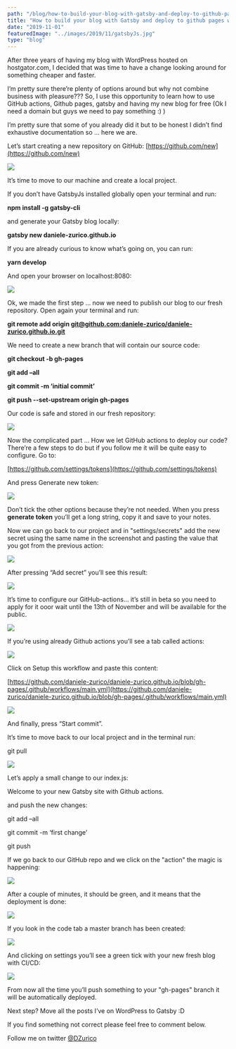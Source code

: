 ```yaml
---
path: "/blog/how-to-build-your-blog-with-gatsby-and-deploy-to-github-pages-with-github-actions"
title: "How to build your blog with Gatsby and deploy to github pages with github actions"
date: "2019-11-01"
featuredImage: "../images/2019/11/gatsbyJs.jpg"
type: "blog"
---
```


After three years of having my blog with WordPress hosted on hostgator.com, I decided that was time to have a change looking around for something cheaper and faster.

I’m pretty sure there’re plenty of options around but why not combine business with pleasure??? So, I use this opportunity to learn how to use GitHub actions, Github pages, gatsby and having my new blog for free (Ok I need a domain but guys we need to pay something :) )

I’m pretty sure that some of you already did it but to be honest I didn’t find exhaustive documentation so … here we are.

Let’s start creating a new repository on GitHub: [https://github.com/new](https://github.com/new)

![](../images/2019/11/new-repo.png)

It’s time to move to our machine and create a local project.

If you don’t have GatsbyJs installed globally open your terminal and run:

**npm install -g gatsby-cli**

and generate your Gatsby blog locally:

**gatsby new daniele-zurico.github.io**

If you are already curious to know what’s going on, you can run:

**yarn develop**

And open your browser on localhost:8080:

![](../images/2019/11/gatsby-website.png)

Ok, we made the first step … now we need to publish our blog to our fresh repository. Open again your terminal and run:

**git remote add origin [git@github.com:daniele-zurico/daniele-zurico.github.io.git](mailto:git@github.com:daniele-zurico/daniele-zurico.github.io.git)**

We need to create a new branch that will contain our source code:

**git checkout -b gh-pages**

**git add –all**

**git commit -m ‘initial commit’**

**git push --set-upstream origin gh-pages**

Our code is safe and stored in our fresh repository:

![](../images/2019/11/initial-push.png)

Now the complicated part ... How we let GitHub actions to deploy our code? There’re a few steps to do but if you follow me it will be quite easy to configure. Go to:

[https://github.com/settings/tokens](https://github.com/settings/tokens)

And press Generate new token:

![](../images/2019/11/generate-token.png)

Don’t tick the other options because they’re not needed. When you press **generate token** you’ll get a long string, copy it and save to your notes.

Now we can go back to our project and in "settings/secrets" add the new secret using the same name in the screenshot and pasting the value that you got from the previous action:

![](../images/2019/11/secrets.png)

After pressing “Add secret” you’ll see this result:

![](../images/2019/11/secret_added.png)

It’s time to configure our GitHub-actions… it’s still in beta so you need to apply for it ooor wait until the 13th of November and will be available for the public.

![](../images/2019/11/github_mail.png)

If you’re using already Github actions you’ll see a tab called actions:

![](../images/2019/11/actions.png)

Click on Setup this workflow and paste this content:

[https://github.com/daniele-zurico/daniele-zurico.github.io/blob/gh-pages/.github/workflows/main.yml](https://github.com/daniele-zurico/daniele-zurico.github.io/blob/gh-pages/.github/workflows/main.yml)

![](../images/2019/11/addConfig.png)

And finally, press “Start commit”.

It’s time to move back to our local project and in the terminal run:

git pull

![](../images/2019/11/gitPull.png)

Let’s apply a small change to our index.js:

<p>Welcome to your new Gatsby site with Github actions.</p>

and push the new changes:

git add –all

git commit -m ‘first change’

git push

If we go back to our GitHub repo and we click on the "action" the magic is happening:

![](../images/2019/11/deploying.png)

After a couple of minutes, it should be green, and it means that the deployment is done:

![](../images/2019/11/deployiment_done.png)

If you look in the code tab a master branch has been created:

![](../images/2019/11/master.png)

And clicking on settings you’ll see a green tick with your new fresh blog with CI/CD:

![](../images/2019/11/finish.png)

From now all the time you’ll push something to your "gh-pages" branch it will be automatically deployed.

Next step? Move all the posts I’ve on WordPress to Gatsby :D

If you find something not correct please feel free to comment below.

Follow me on twitter [@DZurico](https://twitter.com/DZurico)
